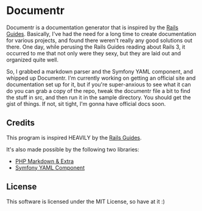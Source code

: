 # Documentr

Documentr is a documentation generator that is inspired by the [Rails Guides](http://guides.rubyonrails.org).
Basically, I've had the need for a long time to create documentation for various projects, and found there weren't
really any good solutions out there.  One day, while perusing the Rails Guides reading about Rails 3, it occurred to me
that not only were they sexy, but they are laid out and organized quite well.

So, I grabbed a markdown parser and the Symfony YAML component, and whipped up Documentr.  I'm currently working on getting
an official site and documentation set up for it, but if you're super-anxious to see what it can do you can grab a copy of
the repo, tweak the documentr file a bit to find the stuff in src, and then run it in the sample directory.  You should 
get the gist of things.  If not, sit tight, I'm gonna have official docs soon.

## Credits

This program is inspired HEAVILY by the [Rails Guides](http://guides.rubyonrails.org).

It's also made possible by the following two libraries:

* [PHP Markdown & Extra](http://michelf.com/projects/php-markdown)
* [Symfony YAML Component](http://components.symfony-project.org/yaml/)

## License

This software is licensed under the MIT License, so have at it :)